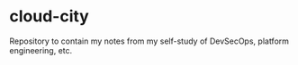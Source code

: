 # cloud-city
Repository to contain my notes from my self-study of DevSecOps, platform engineering, etc.
